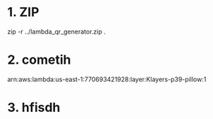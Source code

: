 # 1. ZIP
zip -r ../lambda_qr_generator.zip .

# 2. cometih
arn:aws:lambda:us-east-1:770693421928:layer:Klayers-p39-pillow:1

# 3. hfisdh
